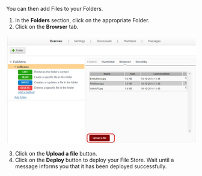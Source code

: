 You can then add Files to your Folders.

1. In the **Folders** section, click on the appropriate Folder.
2. Click on the **Browser** tab.

![Browser](images/04.jpg "Browser")

3. Click on the **Upload a file** button.
4. Click on the **Deploy** button to deploy your File Store. Wait until a message informs you that it has been deployed successfully.
